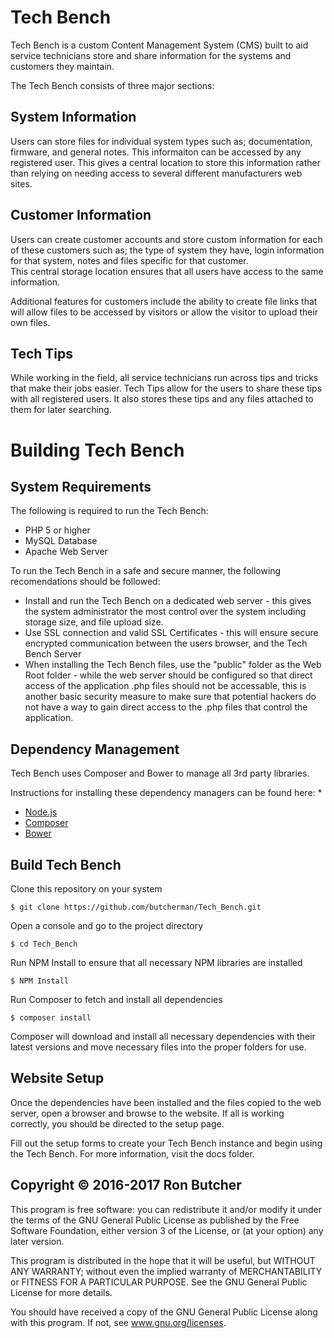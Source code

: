 # Tech Bench

Tech Bench is a custom Content Management System (CMS) built to aid service technicians store and share information for the systems and customers they maintain.

The Tech Bench consists of three major sections:

System Information
------------------
Users can store files for individual system types such as; documentation, firmware, and general notes.  This informaiton can be accessed by any registered user.  This gives a central location to store this information rather than relying on needing access to several different manufacturers web sites.

Customer Information
--------------------
Users can create customer accounts and store custom information for each of these customers such as; the type of system they have, login information for that system, notes and files specific for that customer.  
This central storage location ensures that all users have access to the same information.

Additional features for customers include the ability to create file links that will allow files to be accessed by visitors or allow the visitor to upload their own files.

Tech Tips
---------
While working in the field, all service technicians run across tips and tricks that make their jobs easier.  Tech Tips allow for the users to share these tips with all registered users.  It also stores these tips and any files attached to them for later searching.



Building Tech Bench
===================

System Requirements
-------------------
The following is required to run the Tech Bench:
* PHP 5 or higher
* MySQL Database
* Apache Web Server

To run the Tech Bench in a safe and secure manner, the following recomendations should be followed:
* Install and run the Tech Bench on a dedicated web server - this gives the system administrator the most control over the system including storage size, and file upload size.
* Use SSL connection and valid SSL Certificates - this will ensure secure encrypted communication between the users browser, and the Tech Bench Server
* When installing the Tech Bench files, use the "public" folder as the Web Root folder - while the web server should be configured so that direct access of the application .php files should not be accessable, this is another basic security measure to make sure that potential hackers do not have a way to gain direct access to the .php files that control the application.

Dependency Management
---------------------
Tech Bench uses Composer and Bower to manage all 3rd party libraries.

Instructions for installing these dependency managers can be found here:
*

* [Node.js](https://nodejs.org/en/)
* [Composer](https://getcomposer.org/)
* [Bower](https://bower.io/)

Build Tech Bench
----------------
Clone this repository on your system
```
$ git clone https://github.com/butcherman/Tech_Bench.git
```
Open a console and go to the project directory
```
$ cd Tech_Bench
```
Run NPM Install to ensure that all necessary NPM libraries are installed
```
$ NPM Install
```
Run Composer to fetch and install all dependencies
```
$ composer install
```
Composer will download and install all necessary dependencies with their latest versions and move necessary files into the proper folders for use.

Website Setup
-------------
Once the dependencies have been installed and the files copied to the web server, open a browser and browse to the website.  If all is working correctly, you should be directed to the setup page.

Fill out the setup forms to create your Tech Bench instance and begin using the Tech Bench.  For more information, visit the docs folder.



Copyright © 2016-2017 Ron Butcher
---------------------------------

This program is free software:  you can redistribute it and/or modify it under the terms of the GNU 
General Public License as published by the Free Software Foundation, either version 3 of the License, 
or (at your option) any later version.

This program is distributed in the hope that it will be useful, but WITHOUT ANY WARRANTY; without even 
the implied warranty of MERCHANTABILITY or FITNESS FOR A PARTICULAR PURPOSE.  See the GNU General Public
License for more details.

You should have received a copy of the GNU General Public License along with this program.  If not, see
www.gnu.org/licenses.
